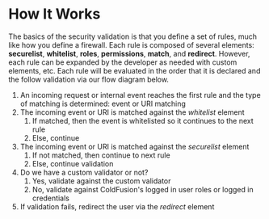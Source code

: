 # How It Works

The basics of the security validation is that you define a set of rules, much like how you define a firewall. Each rule is composed of several elements: **securelist**, **whitelist**, **roles**, **permissions**, **match**, and **redirect**. However, each rule can be expanded by the developer as needed with custom elements, etc. Each rule will be evaluated in the order that it is declared and the follow validation via our flow diagram below.

1. An incoming request or internal event reaches the first rule and the type of matching is determined: event or URI matching
2. The incoming event or URI is matched against the _whitelist_ element
   1. If matched, then the event is whitelisted so it continues to the next rule
   2. Else, continue
3. The incoming event or URI is matched against the _securelist_ element
   1. If not matched, then continue to next rule
   2. Else, continue validation
4. Do we have a custom validator or not?
   1. Yes, validate against the custom validator
   2. No, validate against ColdFusion's logged in user roles or logged in credentials
5. If validation fails, redirect the user via the _redirect_ element


